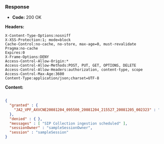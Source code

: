 ### Response

* **Code:** 200 OK

**Headers:**

`X-Content-Type-Options:nosniff`  
`X-XSS-Protection:1; mode=block`  
`Cache-Control:no-cache, no-store, max-age=0, must-revalidate`  
`Pragma:no-cache`  
`Expires:0`  
`X-Frame-Options:DENY`  
`Access-Control-Allow-Origin:*`  
`Access-Control-Allow-Methods:POST, PUT, GET, OPTIONS, DELETE`  
`Access-Control-Allow-Headers:authorization, content-type, scope`  
`Access-Control-Max-Age:3600`  
`Content-Type:application/json;charset=UTF-8`  

**Content:**

```json
    
{
  "granted" : {
    "JA2_VPF_AXVCNE20081204_095500_20081204_215527_20081205_002323" : "ce514f8a-c614-4b5a-be0c-86d2a5c2eafe"
  },
  "denied" : { },
  "messages" : [ "SIP Collection ingestion scheduled" ],
  "sessionOwner" : "sampleSessionOwner",
  "session" : "sampleSession"
}
```
